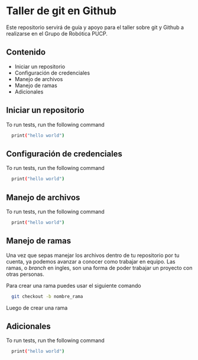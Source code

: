 
# Taller de git en Github
Este repositorio servirá de guía y apoyo para el taller sobre git y Github a realizarse en el Grupo de Robótica PUCP.


## Contenido

 - Iniciar un repositorio
 - Configuración de credenciales
 - Manejo de archivos
 - Manejo de ramas
 - Adicionales

## Iniciar un repositorio

To run tests, run the following command

```bash
  print("hello world")
```

## Configuración de credenciales

To run tests, run the following command

```bash
  print("hello world")
```

## Manejo de archivos

To run tests, run the following command

```bash
  print("hello world")
```

## Manejo de ramas

Una vez que sepas manejar los archivos dentro de tu repositorio por tu cuenta, ya podemos avanzar 
a conocer como trabajar en equipo. Las ramas, o *branch* en ingles, son una forma de poder
trabajar un proyecto con otras personas.

Para crear una rama puedes usar el siguiente comando

```bash
  git checkout -b nombre_rama
```
Luego de crear una rama


## Adicionales

To run tests, run the following command

```bash
  print("hello world")
```

